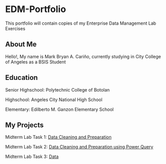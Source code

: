 # EDM-Portfolio
This portfolio will contain copies of my Enterprise Data Management Lab Exercises
## About Me
Hello!, My name is Mark Bryan A. Cariño, currently studying in City College of Angeles as a BSIS Student
## Education
Senior Highschool: Polytechnic College of Botolan

Highschool: Angeles City National High School

Elementary: Edilberto M. Ganzon Elementary School

## My Projects
Midterm Lab Task 1: [Data Cleaning and Preparation](Midterm%20Task%201)

Midterm Lab Task 2: [Data Cleaning and Preparation using Power Query](Midterm%20Task%202)

Midterm Lab Task 3: [Data]()
